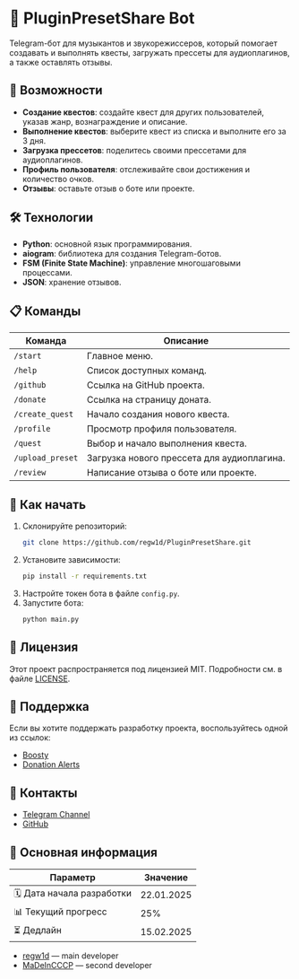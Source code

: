 
# 🎵 PluginPresetShare Bot

Telegram-бот для музыкантов и звукорежиссеров, который помогает создавать и выполнять квесты, загружать прессеты для аудиоплагинов, а также оставлять отзывы.

## 🌟 Возможности

- **Создание квестов**: создайте квест для других пользователей, указав жанр, вознаграждение и описание.
- **Выполнение квестов**: выберите квест из списка и выполните его за 3 дня.
- **Загрузка прессетов**: поделитесь своими прессетами для аудиоплагинов.
- **Профиль пользователя**: отслеживайте свои достижения и количество очков.
- **Отзывы**: оставьте отзыв о боте или проекте.

## 🛠️ Технологии

- **Python**: основной язык программирования.
- **aiogram**: библиотека для создания Telegram-ботов.
- **FSM (Finite State Machine)**: управление многошаговыми процессами.
- **JSON**: хранение отзывов.

## 📋 Команды

| Команда          | Описание                                                                 |
|------------------|-------------------------------------------------------------------------|
| `/start`         | Главное меню.                                                          |
| `/help`          | Список доступных команд.                                               |
| `/github`        | Ссылка на GitHub проекта.                                              |
| `/donate`        | Ссылка на страницу доната.                                             |
| `/create_quest`  | Начало создания нового квеста.                                         |
| `/profile`       | Просмотр профиля пользователя.                                         |
| `/quest`         | Выбор и начало выполнения квеста.                                      |
| `/upload_preset` | Загрузка нового прессета для аудиоплагина.                             |
| `/review`        | Написание отзыва о боте или проекте.                                   |

## 🚀 Как начать

1. Склонируйте репозиторий:
   ```bash
   git clone https://github.com/regw1d/PluginPresetShare.git
   ```
2. Установите зависимости:
   ```bash
   pip install -r requirements.txt
   ```
3. Настройте токен бота в файле `config.py`.
4. Запустите бота:
   ```bash
   python main.py
   ```

## 📄 Лицензия

Этот проект распространяется под лицензией MIT. Подробности см. в файле [LICENSE](LICENSE).

## 🤝 Поддержка

Если вы хотите поддержать разработку проекта, воспользуйтесь одной из ссылок:
- [Boosty](https://boosty.to/regw1d)
- [Donation Alerts](https://www.donationalerts.com/r/regw1d)

## 📢 Контакты

- [Telegram Channel](https://t.me/+2oWmBhIhLjw5OWI6)
- [GitHub](https://github.com/regw1d/PluginPresetShare)

## 📌 Основная информация  

| Параметр                | Значение             |  
|-------------------------|----------------------|  
| 🗓️ Дата начала разработки | 22.01.2025         |  
| 📊 Текущий прогресс     | 25%                  |  
| ⏳ Дедлайн              | 15.02.2025           |  

- [regw1d](https://github.com/regw1d/) — main developer  
- [MaDeInCCCP](https://github.com/MaDeInCCCP2/) — second developer  
